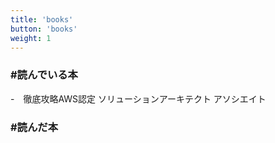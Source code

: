 ```yaml
---
title: 'books'
button: 'books'
weight: 1
---
```


### #読んでいる本
 -　徹底攻略AWS認定 ソリューションアーキテクト アソシエイト

### #読んだ本

